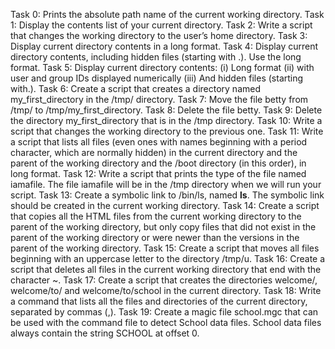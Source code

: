 Task 0: Prints the absolute path name of the current working directory.
Task 1: Display the contents list of your current directory.
Task 2: Write a script that changes the working directory to the user’s home directory.
Task 3: Display current directory contents in a long format.
Task 4: Display current directory contents, including hidden files (starting with .). Use the long format.
Task 5: Display current directory contents: (i) Long format (ii) with user and group IDs displayed numerically (iii) And hidden files (starting with.).
Task 6: Create a script that creates a directory named my_first_directory in the /tmp/ directory.
Task 7: Move the file betty from /tmp/ to /tmp/my_first_directory.
Task 8: Delete the file betty.
Task 9: Delete the directory my_first_directory that is in the /tmp directory.
Task 10: Write a script that changes the working directory to the previous one.
Task 11: Write a script that lists all files (even ones with names beginning with a period character, which are normally hidden) in the current directory and the parent of the working directory and the /boot directory (in this order), in long format.
Task 12: Write a script that prints the type of the file named iamafile. The file iamafile will be in the /tmp directory when we will run your script.
Task 13: Create a symbolic link to /bin/ls, named __ls__. The symbolic link should be created in the current working directory.
Task 14: Create a script that copies all the HTML files from the current working directory to the parent of the working directory, but only copy files that did not exist in the parent of the working directory or were newer than the versions in the parent of the working directory.
Task 15: Create a script that moves all files beginning with an uppercase letter to the directory /tmp/u.
Task 16: Create a script that deletes all files in the current working directory that end with the character ~.
Task 17: Create a script that creates the directories welcome/, welcome/to/ and welcome/to/school in the current directory.
Task 18: Write a command that lists all the files and directories of the current directory, separated by commas (,).
Task 19: Create a magic file school.mgc that can be used with the command file to detect School data files. School data files always contain the string SCHOOL at offset 0.
